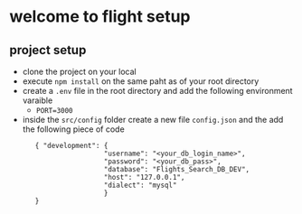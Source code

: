 # welcome to flight setup

## project setup
  - clone the project on your local
  - execute `npm install` on the same paht as of your root directory
  - create a `.env` file in the root directory  and add the following 
    environment varaible
      - `PORT=3000`
  - inside the `src/config` folder create a new file `config.json` and the add the following piece of code 
    ```
       { "development": {
                        "username": "<your_db_login_name>",
                        "password": "<your_db_pass>",
                        "database": "Flights_Search_DB_DEV",
                        "host": "127.0.0.1",
                        "dialect": "mysql"
                        }
       }                


    ```